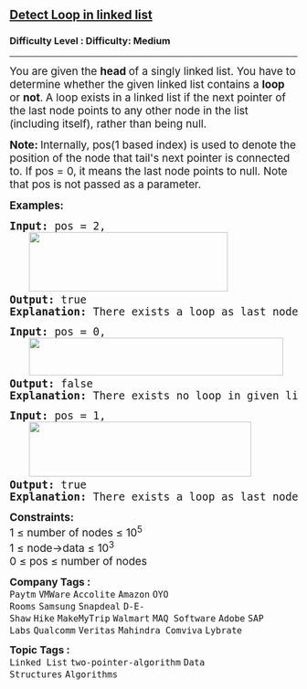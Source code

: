 <h2><a href="https://www.geeksforgeeks.org/problems/detect-loop-in-linked-list/1?utm_source=geeksforgeeks&utm_medium=article_practice_tab&utm_campaign=article_practice_tab">Detect Loop in linked list</a></h2><h3>Difficulty Level : Difficulty: Medium</h3><hr><div class="problems_problem_content__Xm_eO"><p><span style="font-size: 18.6667px;">You are given the <strong>head </strong>of a singly linked list. You have to determine whether the given linked list contains a <strong>loop </strong>or <strong>not</strong>.<strong>&nbsp;</strong>A loop exists in a linked list if the next pointer of the last node points to any other node in the list (including itself), rather than being null.<br></span></p>
<p><span style="font-size: 18.6667px;"><strong>Note:&nbsp;</strong>Internally, pos(1 based index) is used to denote the position of the node that tail's next pointer is connected to. If pos = 0, it means the last node points to null. Note that pos is not passed as a parameter.</span></p>
<p><span style="font-size: 14pt;"><strong>Examples:</strong></span></p>
<pre><span style="font-size: 14pt;"><strong>Input: </strong>pos = 2,<br>   <img src="https://media.geeksforgeeks.org/img-practice/prod/addEditProblem/908280/Web/Other/blobid0_1756127210.webp" width="348" height="104"><br><strong>Output: </strong>true<strong>
Explanation: </strong>There exists a loop as last node is connected back to the second node.<br></span></pre>
<pre><span style="font-size: 14pt;"><strong>Input: </strong>pos = 0,<br> &nbsp; <img src="https://media.geeksforgeeks.org/img-practice/prod/addEditProblem/908280/Web/Other/blobid1_1756127232.webp" width="445" height="66"><br><strong>Output: </strong>false<strong>
Explanation: </strong>There exists no loop in given linked list.<br></span></pre>
<pre><span style="font-size: 14pt;"><strong>Input: </strong>pos = 1,<br>   <img src="https://media.geeksforgeeks.org/img-practice/prod/addEditProblem/908280/Web/Other/blobid2_1756127467.webp" width="389" height="96"><br><strong>Output: </strong>true<strong>
Explanation: </strong>There exists a loop as last node is connected back to the first node.</span></pre>
<p><span style="font-size: 14pt;"><strong>Constraints:</strong></span><br><span style="font-size: 14pt;">1 ≤ number of nodes ≤ 10<sup>5</sup><br>1 ≤ node-&gt;data ≤ 10<sup>3&nbsp; &nbsp; &nbsp; &nbsp;</sup></span><span style="font-size: 18.6667px;"><br></span><span style="font-size: 14pt;">0&nbsp;</span><span style="font-size: 18.6667px;">≤&nbsp;</span><span style="font-size: 14pt;">pos&nbsp;</span><span style="font-size: 18.6667px;">≤ number of nodes</span></p></div><p><span style=font-size:18px><strong>Company Tags : </strong><br><code>Paytm</code>&nbsp;<code>VMWare</code>&nbsp;<code>Accolite</code>&nbsp;<code>Amazon</code>&nbsp;<code>OYO Rooms</code>&nbsp;<code>Samsung</code>&nbsp;<code>Snapdeal</code>&nbsp;<code>D-E-Shaw</code>&nbsp;<code>Hike</code>&nbsp;<code>MakeMyTrip</code>&nbsp;<code>Walmart</code>&nbsp;<code>MAQ Software</code>&nbsp;<code>Adobe</code>&nbsp;<code>SAP Labs</code>&nbsp;<code>Qualcomm</code>&nbsp;<code>Veritas</code>&nbsp;<code>Mahindra Comviva</code>&nbsp;<code>Lybrate</code>&nbsp;<br><p><span style=font-size:18px><strong>Topic Tags : </strong><br><code>Linked List</code>&nbsp;<code>two-pointer-algorithm</code>&nbsp;<code>Data Structures</code>&nbsp;<code>Algorithms</code>&nbsp;